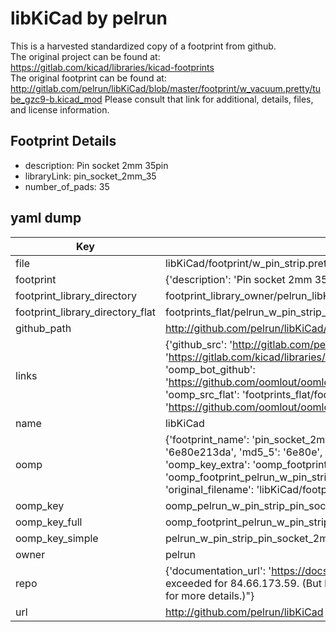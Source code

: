 # libKiCad by pelrun  
This is a harvested standardized copy of a footprint from github.  
The original project can be found at:  
https://gitlab.com/kicad/libraries/kicad-footprints  
The original footprint can be found at:
http://gitlab.com/pelrun/libKiCad/blob/master/footprint/w_vacuum.pretty/tube_gzc9-b.kicad_mod
Please consult that link for additional, details, files, and license information.  
## Footprint Details
* description: Pin socket 2mm 35pin  
* libraryLink: pin_socket_2mm_35  
* number_of_pads: 35  
## yaml dump  
| Key | Value |  
| --- | --- |  
| file | libKiCad/footprint/w_pin_strip.pretty/pin_socket_2mm_35.kicad_mod |  
| footprint | {'description': 'Pin socket 2mm 35pin', 'libraryLink': 'pin_socket_2mm_35', 'number_of_pads': 35} |  
| footprint_library_directory | footprint_library_owner/pelrun_libKiCad |  
| footprint_library_directory_flat | footprints_flat/pelrun_w_pin_strip_pin_socket_2mm_35/working |  
| github_path | http://github.com/pelrun/libKiCad/blob/master/footprint/w_pin_strip.pretty/pin_socket_2mm_35.kicad_mod |  
| links | {'github_src': 'http://gitlab.com/pelrun/libKiCad/blob/master/footprint/w_vacuum.pretty/tube_gzc9-b.kicad_mod', 'github_src_repo': 'https://gitlab.com/kicad/libraries/kicad-footprints', 'oomp_bot': 'footprints/pelrun_w_pin_strip_pin_socket_2mm_35/working', 'oomp_bot_github': 'https://github.com/oomlout/oomlout_oomp_footprint_bot/tree/main/footprints/pelrun_w_pin_strip_pin_socket_2mm_35/working', 'oomp_src_flat': 'footprints_flat/footprints_flat/pelrun_w_pin_strip_pin_socket_2mm_35/working', 'oomp_src_flat_github': 'https://github.com/oomlout/oomlout_oomp_footprint_src/tree/main/footprints_flat/pelrun_w_pin_strip_pin_socket_2mm_35/working'} |  
| name | libKiCad |  
| oomp | {'footprint_name': 'pin_socket_2mm_35', 'library_name': 'w_pin_strip', 'md5': '6e80e213da2b25125209e6b5503cb9a6', 'md5_10': '6e80e213da', 'md5_5': '6e80e', 'md5_6': '6e80e2', 'oomp_key': 'oomp_pelrun_w_pin_strip_pin_socket_2mm_35', 'oomp_key_extra': 'oomp_footprint_pelrun_w_pin_strip_pin_socket_2mm_35', 'oomp_key_full': 'oomp_footprint_pelrun_w_pin_strip_pin_socket_2mm_35_6e80e2', 'oomp_key_simple': 'pelrun_w_pin_strip_pin_socket_2mm_35', 'original_filename': 'libKiCad/footprint/w_pin_strip.pretty/pin_socket_2mm_35.kicad_mod', 'owner_name': 'pelrun'} |  
| oomp_key | oomp_pelrun_w_pin_strip_pin_socket_2mm_35 |  
| oomp_key_full | oomp_footprint_pelrun_w_pin_strip_pin_socket_2mm_35 |  
| oomp_key_simple | pelrun_w_pin_strip_pin_socket_2mm_35 |  
| owner | pelrun |  
| repo | {'documentation_url': 'https://docs.github.com/rest/overview/resources-in-the-rest-api#rate-limiting', 'message': "API rate limit exceeded for 84.66.173.59. (But here's the good news: Authenticated requests get a higher rate limit. Check out the documentation for more details.)"} |  
| url | http://github.com/pelrun/libKiCad |  

